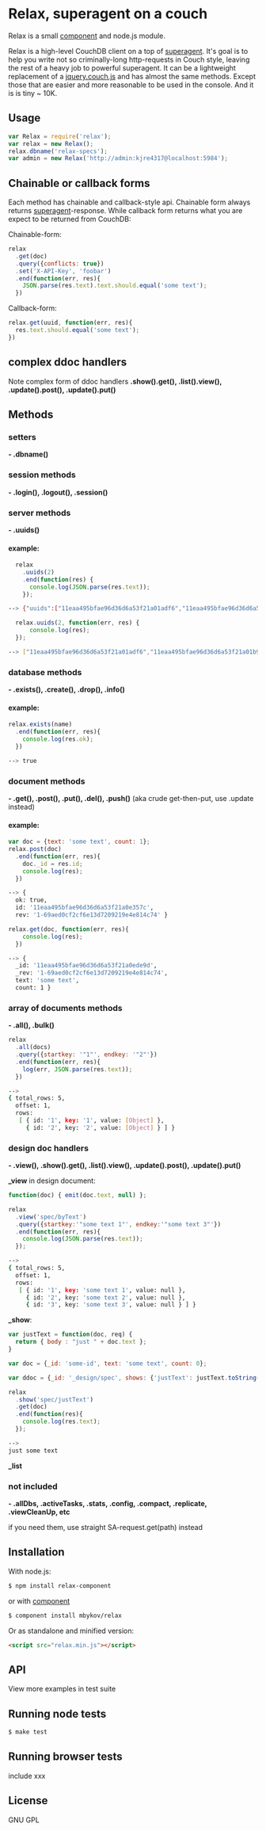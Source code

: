 # Relax, superagent on a couch

Relax is a small  [component](http://github.com/component/component) and node.js module.

Relax is a high-level CouchDB client on a top of [superagent](http://github.com/visionmedia/superagent). It's goal is to help you write not so criminally-long http-requests in Couch style, leaving the rest of a heavy job to powerful superagent. It can be a lightweight replacement of a [jquery.couch.js](https://github.com/apache/couchdb/tree/master/share/www/script) and has almost the same methods. Except those that are easier and more reasonable to be used in the console. And it is is tiny ~ 10K.

## Usage

````javascript
var Relax = require('relax');
var relax = new Relax();
relax.dbname('relax-specs');
var admin = new Relax('http://admin:kjre4317@localhost:5984');
````

## Chainable or callback forms

Each method has chainable and callback-style api. Chainable form always returns [superagent](http://github.com/visionmedia/superagent)-response. While callback form returns what you are expect to be returned from CouchDB:

Chainable-form:

````javascript
relax
  .get(doc)
  .query({conflicts: true})
  .set('X-API-Key', 'foobar')
  .end(function(err, res){
    JSON.parse(res.text).text.should.equal('some text');
  })
````

Callback-form:

````javascript
relax.get(uuid, function(err, res){
  res.text.should.equal('some text');
})
````

## complex ddoc handlers

Note complex form of ddoc handlers **.show().get(), .list().view(), .update().post(), .update().put()**


## Methods

### setters

**- .dbname()**

### session methods

**- .login(), .logout(), .session()**

### server methods

**- .uuids()**

#### example:

````javascript
  relax
    .uuids(2)
    .end(function(res) {
      console.log(JSON.parse(res.text));
    });
````
````bash
--> {"uuids":["11eaa495bfae96d36d6a53f21a01adf6","11eaa495bfae96d36d6a53f21a01b9b7"]}
````

````javascript
  relax.uuids(2, function(err, res) {
      console.log(res);
  });
````
````bash
--> ["11eaa495bfae96d36d6a53f21a01adf6","11eaa495bfae96d36d6a53f21a01b9b7"]
````

### database methods

**- .exists(), .create(), .drop(), .info()**

#### example:

````javascript
relax.exists(name)
  .end(function(err, res){
    console.log(res.ok);
  })
````

````bash
--> true
````

### document methods

**- .get(), .post(), .put(), .del(), .push()** (aka crude get-then-put, use .update instead)

#### example:

````javascript
var doc = {text: 'some text', count: 1};
relax.post(doc)
  .end(function(err, res){
    doc._id = res.id;
    console.log(res);
  })
````

````bash
--> {
  ok: true,
  id: '11eaa495bfae96d36d6a53f21a0e357c',
  rev: '1-69aed0cf2cf6e13d7209219e4e814c74' }
````

````javascript
relax.get(doc, function(err, res){
    console.log(res);
  })
````

````bash
--> {
  _id: '11eaa495bfae96d36d6a53f21a0ede9d',
  _rev: '1-69aed0cf2cf6e13d7209219e4e814c74',
  text: 'some text',
  count: 1 }
````

### array of documents methods

**- .all(), .bulk()**

````javascript
relax
  .all(docs)
  .query({startkey: '"1"', endkey: '"2"'})
  .end(function(err, res){
    log(err, JSON.parse(res.text));
  })
````

````bash
-->
{ total_rows: 5,
  offset: 1,
  rows:
   [ { id: '1', key: '1', value: [Object] },
     { id: '2', key: '2', value: [Object] } ] }
````

### design doc handlers

**- .view(), .show().get(), .list().view(), .update().post(), .update().put()**

**_view** in design document:

````javascript
function(doc) { emit(doc.text, null) };
````

````javascript
relax
  .view('spec/byText')
  .query({startkey:'"some text 1"', endkey:'"some text 3"'})
  .end(function(err, res){
    console.log(JSON.parse(res.text));
  });
````

````bash
-->
{ total_rows: 5,
  offset: 1,
  rows:
   [ { id: '1', key: 'some text 1', value: null },
     { id: '2', key: 'some text 2', value: null },
     { id: '3', key: 'some text 3', value: null } ] }
````

**_show**:

````javascript
var justText = function(doc, req) {
  return { body : "just " + doc.text };
}

var doc = {_id: 'some-id', text: 'some text', count: 0};

var ddoc = {_id: '_design/spec', shows: {'justText': justText.toString() } };
````

````javascript
relax
  .show('spec/justText')
  .get(doc)
  .end(function(res){
    console.log(res.text);
  });
````

````bash
-->
just some text
````

**_list**




### not included

**- .allDbs, .activeTasks, .stats, .config, .compact, .replicate, .viewCleanUp, etc**

if you need them,  use straight SA-request.get(path) instead

## Installation

With node.js:

````bash
$ npm install relax-component
````
or with [component](http://github.com/component/component)

````bash
$ component install mbykov/relax
````

Or as standalone and minified version:

````html
<script src="relax.min.js"></script>
````

## API

View more examples in test suite

## Running node tests

````bash
$ make test
````

## Running browser tests

include xxx

## License

  GNU GPL
